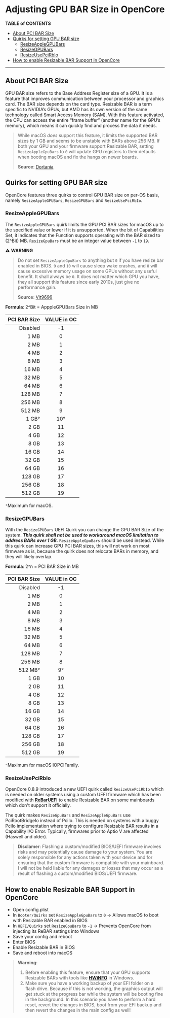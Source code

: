 # Adjusting GPU BAR Size in OpenCore

**TABLE of CONTENTS**

- [About PCI BAR Size](#about-pci-bar-size)
- [Quirks for setting GPU BAR size](#quirks-for-setting-gpu-bar-size)
  - [ResizeAppleGPUBars](#resizeapplegpubars)
  - [ResizeGPUBars](#resizegpubars)
  - [ResizeUsePciRbIo](#resizeusepcirbio)
- [How to enable Resizable BAR Support in OpenCore](#how-to-enable-resizable-bar-support-in-opencore)

---

## About PCI BAR Size
GPU BAR size refers to the Base Address Register size of a GPU. It is a feature that improves communication between your processor and graphics card. The BAR size depends on the card type. Resizable BAR is a term specific to NVIDIA’s GPUs, but AMD has its own version of the same technology called Smart Access Memory (SAM). With this feature activated, the CPU can access the entire “frame buffer” (another name for the GPU’s memory), which means it can quickly find and process the data it needs.

> While macOS *does* support this feature, it limits the supported BAR sizes by 1 GB and seems to be unstable with BARs above 256 MB. If both your GPU and your firmware support Resizable BAR, setting `ResizeAppleGpuBars` to `0` will update GPU registers to their defaults when booting macOS and fix the hangs on newer boards.
> 
> **Source**: [Dortania](https://dortania.github.io/hackintosh/updates/2021/11/01/acidanthera-november.html)

## Quirks for setting GPU BAR size
OpenCore features three quirks to control GPU BAR size on per-OS basis, namely `ResizeAppleGPUBars`, `ResizeGPUBars` and `ResizeUsePciRbIo`.

### ResizeAppleGPUBars
The `ResizeAppleGPUBars` quirk limits the GPU PCI BAR sizes for macOS up to the specified value or lower if it is unsupported. When the bit of Capabilities Set, it indicates that the Function supports operating with the BAR sized to (2^Bit) MB. `ResizeGpuBars` must be an integer value between `-1` to `19`.

:warning: **WARNING**
> Do not set `ResizeAppleGpuBars` to anything but `0` if you have resize bar enabled in BIOS. `9` and `10` will cause sleep wake crashes, and `8` will cause excessive memory usage on some GPUs without any useful benefit. It shall always be `0`. It does not matter which GPU you have, they all support this feature since early 2010s, just give no performance gain.
> 
> **Source**: [Vit9696](https://www.insanelymac.com/forum/topic/349485-how-to-opencore-074-075-differences/?do=findComment&comment=2770810)

**Formula**: 2^Bit = ApppleGPUBars Size in MB

| PCI BAR Size | VALUE in OC|
|-------------:|:----------:|
| Disabled|-1|
|1 MB|0|
| 2 MB|1|
| 4 MB|2| 
| 8 MB|3|
| 16 MB|4|
| 32 MB|5|
| 64 MB|6|
| 128 MB|7|
| 256 MB|8|
| 512 MB|9|
| 1 GB°|10°|
| 2 GB|11|
| 4 GB|12|
| 8 GB|13|
| 16 GB|14|
| 32 GB|15|
| 64 GB|16|
| 128 GB|17|
| 256 GB|18|
| 512 GB|19|

`°`Maximum for macOS.

### ResizeGPUBars
With the `ResizeGPUBars` UEFI Quirk you can change the GPU BAR Size of the system. ***This quirk shall not be used to workaround macOS limitation to address BARs over 1 GB.*** `ResizeAppleGpuBars` should be used instead. While this quirk can increase GPU PCI BAR sizes, this will not work on most firmware as is, because the quirk does not relocate BARs in memory, and they will likely overlap.
  
 **Formula**: 2^n = PCI BAR Size in MB
  
| PCI BAR Size | VALUE in OC|
|-------------:|:----------:|
| Disabled|-1|
| 1 MB|0|
| 2 MB|1|
| 4 MB|2| 
| 8 MB|3|
| 16 MB|4|
| 32 MB|5|
| 64 MB|6|
| 128 MB|7|
| 256 MB|8|
| 512 MB°|9°|
| 1 GB|10|
| 2 GB|11|
| 4 GB|12|
| 8 GB|13|
| 16 GB|14|
| 32 GB|15|
| 64 GB|16|
| 128 GB|17|
| 256 GB|18|
| 512 GB|19|

`°`Maximum for macOS IOPCIFamily.

### ResizeUsePciRbIo

OpenCore 0.8.9 introduced a new UEFI quirk called `ResizeUsePciRbIo` which is needed on older systems using a custom UEFI firmware which has been modified with [**ReBarUEFI**](https://github.com/xCuri0/ReBarUEFI#readme) to enable Resizable BAR on some mainboards which don't support it officially.

The quirk makes `ResizeGpuBars` and `ResizeAppleGpuBars` use PciRootBridgeIo instead of PciIo. This is needed on systems with a buggy PciIo implementation where trying to configure Resizable BAR results in a Capability I/O Error. Typically, firmwares prior to Aptio V are affected (Haswell and older). 

> **Disclamer**: Flashing a custom/modified BIOS/UEFI firmware involves risks and may potentially cause damage to your system. You are solely responsible for any actions taken with your device and for ensuring that the custom firmware is compatible with your mainboard. I will not be held liable for any damages or losses that may occur as a result of flashing a custom/modified BIOS/UEFI firmware.

## How to enable Resizable BAR Support in OpenCore

- Open config.plist
- In `Booter/Quirks` set `ResizeAppleGpuBars` to `0` &rarr; Allows macOS to boot with Resizable BAR enabled in BIOS
- In `UEFI/Quirks` set `ResizeGpuBars` to `-1` &rarr; Prevents OpenCore from injecting its ReBAR settings into Windows
- Save your config and reboot
- Enter BIOS
- Enable Resizable BAR in BIOS
- Save and reboot into macOS

> **Warning**:
>
>1. Before enabling this feature, ensure that your GPU supports Resizable BARs with tools like [**HWiNFO**](https://metager.de/meta/meta.ger3?eingabe=HWiNFO) in Windows. 
>2. Make sure you have a working backup of your EFI folder on a flash drive. Because if this is not working, the graphics output will get stuck at the progress bar while the system will be booting fine in the background. In this scenario you have to perform a hard reset, revert the changes in BIOS, boot from your EFI backup and then revert the changes in the main config as well!
